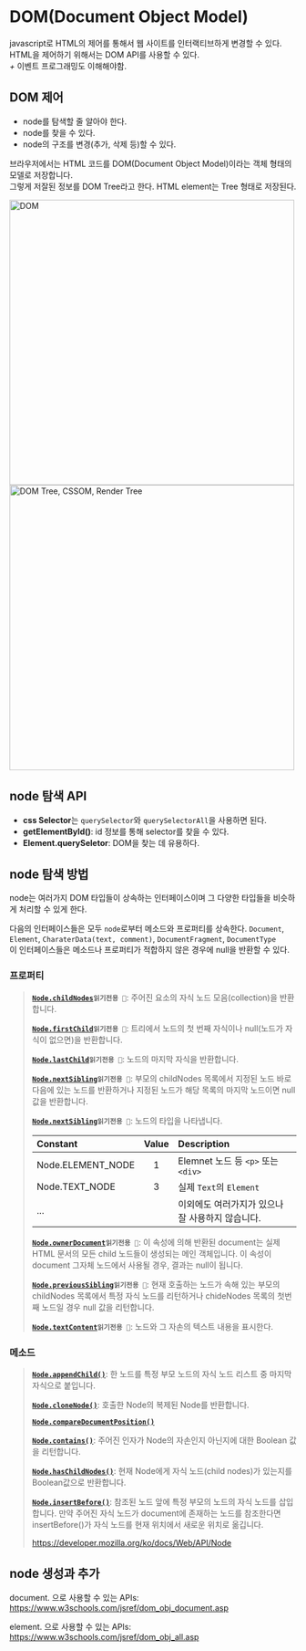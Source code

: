# DOM(Document Object Model)

javascript로 HTML의 제어를 통해서 웹 사이트를 인터랙티브하게 변경할 수 있다.  
HTML을 제어하기 위해서는 DOM API를 사용할 수 있다.  
_+_ 이벤트 프로그래밍도 이해해야함.

## DOM 제어
- node를 탐색할 줄 알아야 한다. 
- node를 찾을 수 있다.
- node의 구조를 변경(추가, 삭제 등)할 수 있다.  


브라우저에서는 HTML 코드를 DOM(Document Object Model)이라는 객체 형태의 모델로 저장합니다.   
그렇게 저잘된 정보를 DOM Tree라고 한다. HTML element는 Tree 형태로 저장된다.  


<img alt="DOM" width="500"  src="https://t1.daumcdn.net/cfile/tistory/993490335A0551C202">  

<img alt="DOM Tree, CSSOM, Render Tree" width="500" src="https://t1.daumcdn.net/cfile/tistory/99271F335A0551690B">   


## node 탐색 API  
- **css Selector**는 `querySelector`와 `querySelectorAll`을 사용하면 된다.  
- **getElementById()**: id 정보를 통해 selector를 찾을 수 있다.   
- **Element.querySeletor**: DOM을 찾는 데 유용하다. 

## node 탐색 방법
node는 여러가지 DOM 타입들이 상속하는 인터페이스이며 그 다양한 타입들을 비슷하게 처리할 수 있게 한다.  

다음의 인터페이스들은 모두 `node`로부터 메소드와 프로퍼티를 상속한다. `Document`, `Element`, `CharaterData(text, comment)`, `DocumentFragment`, `DocumentType`  
이 인터페이스들은 메소드나 프로퍼티가 적합하지 않은 경우에 null을 반환할 수 있다.  
 
### 프로퍼티

> **[`Node.childNodes`](https://developer.mozilla.org/ko/docs/Web/API/Node/childNodes)`읽기전용 📖`**: 주어진 요소의 자식 노드 모음(collection)을 반환합니다.  
>
> **[`Node.firstChild`](https://developer.mozilla.org/ko/docs/Web/API/Node/firstChild)`읽기전용 📖`**: 트리에서 노드의 첫 번째 자식이나 null(노드가 자식이 없으면)을 반환합니다.  
>
> **[`Node.lastChild`](https://developer.mozilla.org/ko/docs/Web/API/Node/lastChild)`읽기전용 📖`**: 노드의 마지막 자식을 반환합니다.  
>
> **[`Node.nextSibling`](https://developer.mozilla.org/ko/docs/Web/API/Node/nextSibling)`읽기전용 📖`**: 부모의 childNodes 목록에서 지정된 노드 바로 다음에 있는 노드를 반환하거나 지정된 노드가 해당 목록의 마지막 노드이면 null 값을 반환합니다.  
>
> **[`Node.nextSibling`](https://developer.mozilla.org/ko/docs/Web/API/Node/nodeType)`읽기전용 📖`**: 노드의 타입을 나타냅니다.  
>
>|**Constant**|**Value**|**Description**|
>|:--|:--:|:--|
>|Node.ELEMENT_NODE|1|Elemnet 노드 등 `<p>` 또는 `<div>` |
>|Node.TEXT_NODE|3|실제 `Text`의 `Element`|
>|...||이외에도 여러가지가 있으나 잘 사용하지 않습니다. |
>
>
>**[`Node.ownerDocument`](https://developer.mozilla.org/ko/docs/Web/API/Node/ownerDocument)`읽기전용 📖`**: 이 속성에 의해 반환된 document는 실제 HTML 문서의 모든 child 노드들이 생성되는 메인 객체입니다. 이 속성이 document 그자체 노드에서 사용될 경우, 결과는 null이 됩니다.  
>
>**[`Node.previousSibling`](https://developer.mozilla.org/ko/docs/Web/API/Node/previousSibling)`읽기전용 📖`**: 현재 호출하는 노드가 속해 있는 부모의 childNodes 목록에서 특정 자식 노드를 리턴하거나 chideNodes 목록의 첫번째 노드일 경우 null 값을 리턴합니다.  
>
>**[`Node.textContent`](https://developer.mozilla.org/ko/docs/Web/API/Node/textContent)`읽기전용 📖`**: 노드와 그 자손의 텍스트 내용을 표시한다.
>

### 메소드

> **[`Node.appendChild()`](https://developer.mozilla.org/ko/docs/Web/API/Node/appendChild)**: 한 노드를 특정 부모 노드의 자식 노드 리스트 중 마지막 자식으로 붙입니다.  
>
> **[`Node.cloneNode()`](https://developer.mozilla.org/ko/docs/Web/API/Node/cloneNode)**: 호출한 Node의 복제된 Node를 반환합니다.  
> 
> **[`Node.compareDocumentPosition()`](https://developer.mozilla.org/ko/docs/Web/API/Node/compareDocumentPosition)**  
>
> **[`Node.contains()`](https://developer.mozilla.org/ko/docs/Web/API/Node/contains)**: 주어진 인자가 Node의 자손인지 아닌지에 대한 Boolean 값을 리턴합니다.  
> 
> **[`Node.hasChildNodes()`](https://developer.mozilla.org/ko/docs/Web/API/Node/hasChildNodes)**: 현재 Node에게 자식 노드(child nodes)가 있는지를 Boolean값으로 반환합니다.  
> 
> **[`Node.insertBefore()`](https://developer.mozilla.org/ko/docs/Web/API/Node/insertBefore)**: 참조된 노드 앞에 특정 부모의 노드의 자식 노드를 삽입합니다. 만약 주어진 자식 노드가 document에 존재하는 노드를 참조한다면 insertBefore()가 자식 노드를 현재 위치에서 새로운 위치로 옮깁니다.  
> 
> https://developer.mozilla.org/ko/docs/Web/API/Node


## node 생성과 추가
document. 으로 사용할 수 있는 APIs: https://www.w3schools.com/jsref/dom_obj_document.asp  

element. 으로 사용할 수 있는 APIs: https://www.w3schools.com/jsref/dom_obj_all.asp  